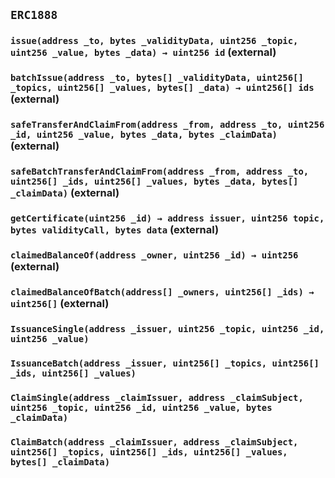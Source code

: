 ## `ERC1888`






### `issue(address _to, bytes _validityData, uint256 _topic, uint256 _value, bytes _data) → uint256 id` (external)





### `batchIssue(address _to, bytes[] _validityData, uint256[] _topics, uint256[] _values, bytes[] _data) → uint256[] ids` (external)





### `safeTransferAndClaimFrom(address _from, address _to, uint256 _id, uint256 _value, bytes _data, bytes _claimData)` (external)





### `safeBatchTransferAndClaimFrom(address _from, address _to, uint256[] _ids, uint256[] _values, bytes _data, bytes[] _claimData)` (external)





### `getCertificate(uint256 _id) → address issuer, uint256 topic, bytes validityCall, bytes data` (external)





### `claimedBalanceOf(address _owner, uint256 _id) → uint256` (external)





### `claimedBalanceOfBatch(address[] _owners, uint256[] _ids) → uint256[]` (external)






### `IssuanceSingle(address _issuer, uint256 _topic, uint256 _id, uint256 _value)`





### `IssuanceBatch(address _issuer, uint256[] _topics, uint256[] _ids, uint256[] _values)`





### `ClaimSingle(address _claimIssuer, address _claimSubject, uint256 _topic, uint256 _id, uint256 _value, bytes _claimData)`





### `ClaimBatch(address _claimIssuer, address _claimSubject, uint256[] _topics, uint256[] _ids, uint256[] _values, bytes[] _claimData)`





